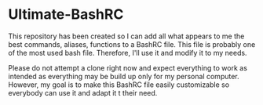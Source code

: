 # Ultimate-BashRC

This repository has been created so I can add all what appears to me the best commands, aliases, functions to a BashRC file. This file is probably one of the most used bash file. Therefore, I'll use it and modify it to my needs.

Please do not attempt a clone right now and expect everything to work as intended as everything may be build up only for my personal computer. However, my goal is to make this BashRC file easily customizable so everybody can use it and adapt it t their need.
